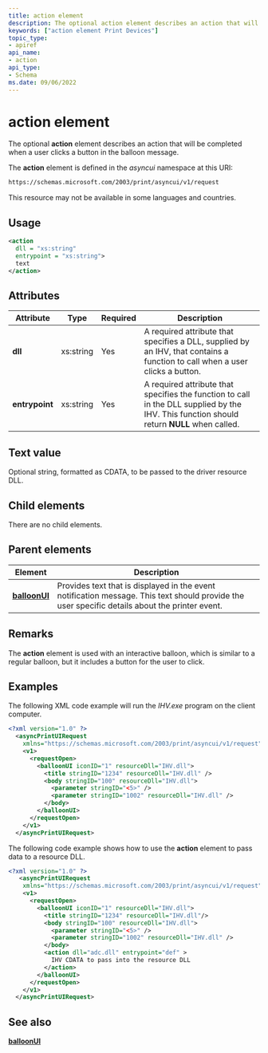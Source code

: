 ```yaml
---
title: action element
description: The optional action element describes an action that will be completed when a user clicks a button in the balloon message.
keywords: ["action element Print Devices"]
topic_type:
- apiref
api_name:
- action
api_type:
- Schema
ms.date: 09/06/2022
---
```


# action element

The optional **action** element describes an action that will be completed when a user clicks a button in the balloon message.

The **action** element is defined in the *asyncui* namespace at this URI:

```xml
https://schemas.microsoft.com/2003/print/asyncui/v1/request
```

This resource may not be available in some languages and countries.

## Usage

```xml
<action
  dll = "xs:string"
  entrypoint = "xs:string">
  text
</action>
```

## Attributes

| Attribute | Type | Required | Description |
|--|--|--|--|
| **dll** | xs:string | Yes | A required attribute that specifies a DLL, supplied by an IHV, that contains a function to call when a user clicks a button. |
| **entrypoint** | xs:string | Yes | A required attribute that specifies the function to call in the DLL supplied by the IHV. This function should return **NULL** when called. |

## Text value

Optional string, formatted as CDATA, to be passed to the driver resource DLL.

## Child elements

There are no child elements.

## Parent elements

| Element | Description |
|--|--|
| [**balloonUI**](balloonui.md) | Provides text that is displayed in the event notification message. This text should provide the user specific details about the printer event. |

## Remarks

The **action** element is used with an interactive balloon, which is similar to a regular balloon, but it includes a button for the user to click.

## Examples

The following XML code example will run the *IHV.exe* program on the client computer.

```xml
<?xml version="1.0" ?> 
  <asyncPrintUIRequest
    xmlns="https://schemas.microsoft.com/2003/print/asyncui/v1/request">
    <v1>
      <requestOpen>
        <balloonUI iconID="1" resourceDll="IHV.dll">
          <title stringID="1234" resourceDll="IHV.dll" />
          <body stringID="100" resourceDll="IHV.dll">
            <parameter stringID="<5>" />
            <parameter stringID="1002" resourceDll="IHV.dll" />
          </body>
        </balloonUI>
      </requestOpen>
    </v1>
  </asyncPrintUIRequest>
```

The following code example shows how to use the **action** element to pass data to a resource DLL.

```xml
<?xml version="1.0" ?>
   <asyncPrintUIRequest
    xmlns="https://schemas.microsoft.com/2003/print/asyncui/v1/request">
    <v1>
      <requestOpen>
        <balloonUI iconID="1" resourceDll="IHV.dll">
          <title stringID="1234" resourceDll="IHV.dll"/>
          <body stringID="100" resourceDll="IHV.dll">
            <parameter stringID="<5>" />
            <parameter stringID="1002" resourceDll="IHV.dll" />
          </body>
          <action dll="adc.dll" entrypoint="def" >
            IHV CDATA to pass into the resource DLL
          </action>
        </balloonUI>
      </requestOpen>
    </v1>
  </asyncPrintUIRequest>
```

## See also

[**balloonUI**](balloonui.md)
